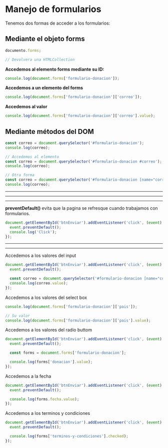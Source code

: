 # Manejo de formularios

Tenemos dos formas de acceder a los formularios:

## Mediante el objeto forms

```js
documento.forms;

// Devolvera una HTMLCollection
```

**Accedemos al elemento forms mediante su ID:**

```js
console.log(document.forms['formulario-donacion']);
```

**Accedemos a un elemento del forms**

```js
console.log(document.forms['formulario-donacion']['correo']);
```

**Accedemos al valor**

```js
console.log(document.forms['formulario-donacion']['correo'].value);
```

## Mediante métodos del DOM

```js
const correo = document.querySelector('#formulario-donacion');
console.log(correo);

// Accedemos al elemento
const correo = document.querySelector('#formulario-donacion #correo');
console.log(correo);

// Otra forma
const correo = document.querySelector('#formulario-donacion [name="correo"]');
console.log(correo);
```

---

---

---

**preventDefault()** evita que la pagina se refresque cuando trabajamos con
formularios.

```js
document.getElementById('btnEnviar').addEventListener('click', (event) => {
  event.preventDefault();
  console.log('Click');
});
```

---

---

Accedemos a los valores del input

```js
document.getElementById('btnEnviar').addEventListener('click', (event) => {
  event.preventDefault();

  const correo = document.querySelector('#formulario-donacion [name="correo"]');
  console.log(correo.value);
});
```

Accedemos a los valores del select box

```js
console.log(document.forms['formulario-donacion']['pais']);

// Su valor
console.log(document.forms['formulario-donacion']['pais'].value);
```

Accedemos a los valores del radio buttom

```js
document.getElementById('btnEnviar').addEventListener('click', (event) => {
  event.preventDefault();

  const forms = document.forms['formulario-donacion'];

  console.log(forms['donacion'].value);
});
```

Accedemos a la fecha

```js
document.getElementById('btnEnviar').addEventListener('click', (event) => {
  event.preventDefault();

  console.log(forms.fecha.value);
});
```

Accedemos a los terminos y condiciones

```js
document.getElementById('btnEnviar').addEventListener('click', (event) => {
  event.preventDefault();

  console.log(forms['terminos-y-condiciones'].checked);
});
```
